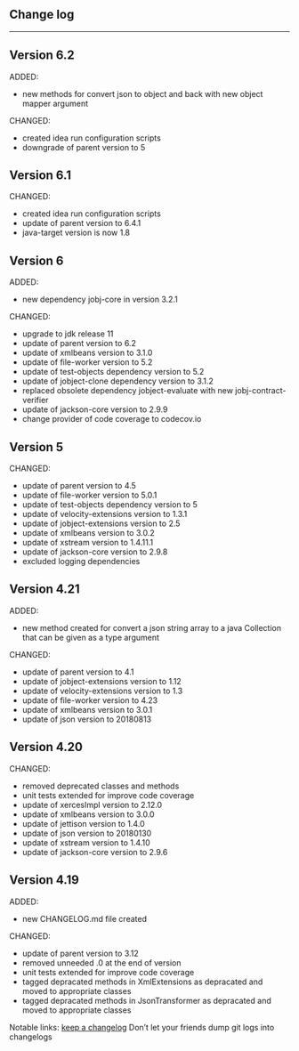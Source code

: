 ## Change log
----------------------

Version 6.2
-------------

ADDED: 

- new methods for convert json to object and back with new object mapper argument

CHANGED:

- created idea run configuration scripts
- downgrade of parent version to 5


Version 6.1
-------------

CHANGED:

- created idea run configuration scripts
- update of parent version to 6.4.1
- java-target version is now 1.8

Version 6
-------------

ADDED: 

- new dependency jobj-core in version 3.2.1

CHANGED:

- upgrade to jdk release 11
- update of parent version to 6.2
- update of xmlbeans version to 3.1.0
- update of file-worker version to 5.2
- update of test-objects dependency version to 5.2
- update of jobject-clone dependency version to 3.1.2
- replaced obsolete dependency jobject-evaluate with new jobj-contract-verifier
- update of jackson-core version to 2.9.9
- change provider of code coverage to codecov.io

Version 5
-------------

CHANGED:

- update of parent version to 4.5
- update of file-worker version to 5.0.1
- update of test-objects dependency version to 5
- update of velocity-extensions version to 1.3.1
- update of jobject-extensions version to 2.5
- update of xmlbeans version to 3.0.2
- update of xstream version to 1.4.11.1
- update of jackson-core version to 2.9.8
- excluded logging dependencies

Version 4.21
-------------

ADDED: 

- new method created for convert a json string array to a java Collection that can be given as a type argument

CHANGED:

- update of parent version to 4.1
- update of jobject-extensions version to 1.12
- update of velocity-extensions version to 1.3
- update of file-worker version to 4.23
- update of xmlbeans version to 3.0.1
- update of json version to 20180813

Version 4.20
-------------

CHANGED:

- removed deprecated classes and methods
- unit tests extended for improve code coverage
- update of xercesImpl version to 2.12.0
- update of xmlbeans version to 3.0.0
- update of jettison version to 1.4.0
- update of json version to 20180130
- update of xstream version to 1.4.10
- update of jackson-core version to 2.9.6

Version 4.19
-------------

ADDED: 

- new CHANGELOG.md file created

CHANGED:

- update of parent version to 3.12
- removed unneeded .0 at the end of version
- unit tests extended for improve code coverage
- tagged depracated methods in XmlExtensions as depracated and moved to appropriate classes
- tagged depracated methods in JsonTransformer as depracated and moved to appropriate classes

Notable links:
[keep a changelog](http://keepachangelog.com/en/1.0.0/) Don’t let your friends dump git logs into changelogs
